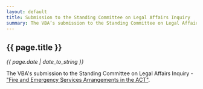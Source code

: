 ```yaml
---
layout: default
title: Submission to the Standing Committee on Legal Affairs Inquiry
summary: The VBA’s submission to the Standing Committee on Legal Affairs Inquiry - “Fire and Emergency Services Arrangements in the ACT”
---
```


## {{ page.title }}

*{{ page.date | date_to_string }}*

The VBA's submission to the Standing Committee on Legal Affairs Inquiry - ["Fire and Emergency Services Arrangements in the ACT"](http://www.parliament.act.gov.au/committees/index1.asp?committee=66&amp;inquiry=721&amp;category=14).